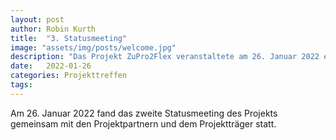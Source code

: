 ```yaml
---
layout: post
author: Robin Kurth
title:  "3. Statusmeeting"
image: "assets/img/posts/welcome.jpg"
description: "Das Projekt ZuPro2Flex veranstaltete am 26. Januar 2022 erfolgreich das dritte Statusmeeting."
date:   2022-01-26
categories: Projekttreffen
tags:
---
```


Am 26. Januar 2022 fand das zweite Statusmeeting des Projekts gemeinsam mit den Projektpartnern und dem Projektträger statt.
